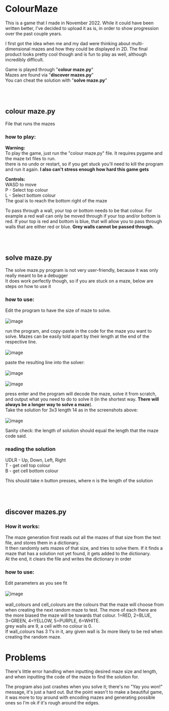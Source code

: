# ColourMaze
This is a game that I made in November 2022. While it could have been written better, I've decided to upload it as is, in order to show progression over the past couple years.

I first got the idea when me and my dad were thinking about multi-dimensional mazes and how they could be displayed in 2D. The final product looks pretty cool though and is fun to play as well, although incredibly difficult.<br>

Game is played through "**colour maze.py**"<br>
Mazes are found via "**discover mazes.py**"<br>
You can cheat the solution with "**solve maze.py**"<br>

<br>
<br>

## colour maze.py
File that runs the mazes

### how to play:
**Warning:** <br>
To play the game, just run the "colour maze.py" file. It requires pygame and the maze txt files to run.<br>
there is no undo or restart, so if you get stuck you'll need to kill the program and run it again. **I also can't stress enough how hard this game gets** <br>

**Controls:** <br>
WASD to move<br>
P - Select top colour<br>
L - Select bottom colour<br>
The goal is to reach the bottom right of the maze

To pass through a wall, your top or bottom needs to be that colour. For example a red wall can only be moved through if your top and/or bottom is red. If your top is red and bottom is blue, that will allow you to pass through walls that are either red or blue. **Grey walls cannot be passed through.**

<br>
<br>

## solve maze.py

The solve maze.py program is not very user-friendly, because it was only really meant to be a debugger<br>
It does work perfectly though, so if you are stuck on a maze, below are steps on how to use it<br>

### how to use:<br>

Edit the program to have the size of maze to solve.<br><br>
![image](https://github.com/user-attachments/assets/95528b7d-00e5-4e9f-8869-a7f78f898f1c)


run the program, and copy-paste in the code for the maze you want to solve. Mazes can be easily told apart by their length at the end of the respective line.<br><br>
![image](https://github.com/user-attachments/assets/b318bae9-973a-4d17-9af6-1fe008ffcb16)

paste the resulting line into the solver:<br>
<br>
![image](https://github.com/user-attachments/assets/63cec88c-3079-40e7-b0d4-41ac7a610e0d)
<br>
<br>
![image](https://github.com/user-attachments/assets/e701aa91-b6d7-4e8f-b16a-00c8add3ab3c)


press enter and the program will decode the maze, solve it from scratch, and output what you need to do to solve it (in the shortest way. **There will always be a longer way to solve a maze**).<br>
Take the solution for 3x3 length 14 as in the screenshots above:<br><br>
![image](https://github.com/user-attachments/assets/361ffa4b-91d0-4106-93c0-27910da6748b)


Sanity check: the length of solution should equal the length that the maze code said.<br>

### reading the solution
UDLR - Up, Down, Left, Right<br>
T - get cell top colour<br>
B - get cell bottom colour<br>

This should take n button presses, where n is the length of the solution<br>

<br>
<br>

## discover mazes.py

### How it works:
The maze generation first reads out all the mazes of that size from the text file, and stores them in a dictionary.<br>
It then randomly sets mazes of that size, and tries to solve them. If it finds a maze that has a solution not yet found, it gets added to the dictionary.<br>
At the end, it clears the file and writes the dictionary in order

### how to use:<br>

Edit parameters as you see fit<br><br>
![image](https://github.com/user-attachments/assets/4e7e5722-8c5d-43f1-9447-f6dc5608ef0f)<br><br>
wall_colours and cell_colours are the colours that the maze will choose from when creating the next random maze to test. The more of each there are the more biased the maze will be towards that colour. 1=RED, 2=BLUE, 3=GREEN, 4=YELLOW, 5=PURPLE, 6=WHITE.<br>
grey walls are 9, a cell with no colour is 0.<br>
If wall_colours has 3 1's in it, any given wall is 3x more likely to be red when creating the random maze.<br>

# Problems
There's little error handling when inputting desired maze size and length, and when inputting the code of the maze to find the solution for.

The program also just crashes when you solve it; there's no "Yay you won!" message, it's just a hard out. But the point wasn't to make a beautiful game, it was more to toy around with encoding mazes and generating possible ones so I'm ok if it's rough around the edges.




